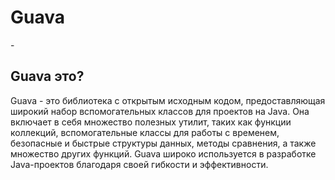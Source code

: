 # Guava
-[]()

## Guava это?
Guava - это библиотека с открытым исходным кодом, 
предоставляющая широкий набор вспомогательных классов для 
проектов на Java. Она включает в себя множество полезных утилит, 
таких как функции коллекций, вспомогательные классы для работы с временем, 
безопасные и быстрые структуры данных, методы сравнения, а также множество 
других функций. Guava широко используется в разработке Java-проектов 
благодаря своей гибкости и эффективности.
